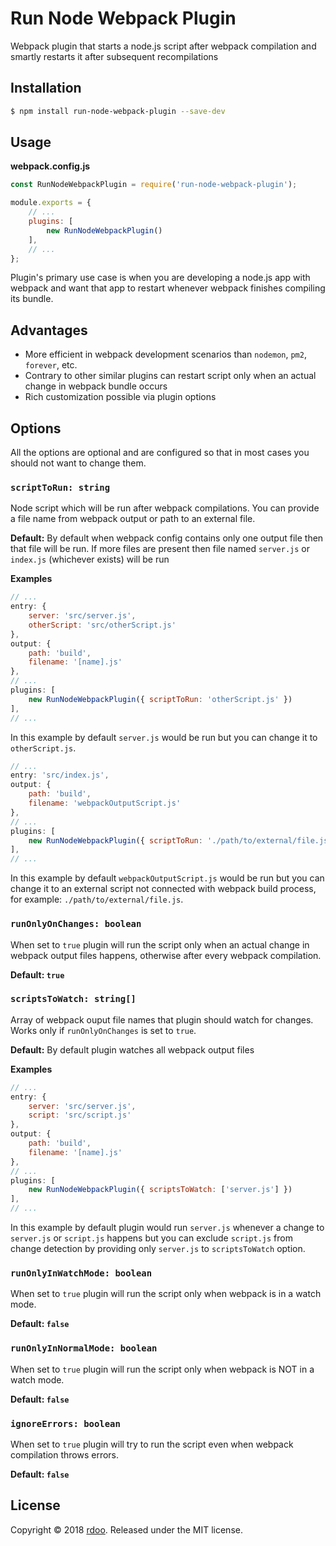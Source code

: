 # Run Node Webpack Plugin
Webpack plugin that starts a node.js script after webpack compilation and smartly restarts it after subsequent recompilations

## Installation
```sh
$ npm install run-node-webpack-plugin --save-dev
```

## Usage
**webpack.config.js**
```js
const RunNodeWebpackPlugin = require('run-node-webpack-plugin');

module.exports = {
    // ...
    plugins: [
        new RunNodeWebpackPlugin()
    ],
    // ...
};
```
Plugin's primary use case is when you are developing a node.js app with webpack and want that app to restart whenever webpack finishes compiling its bundle.

## Advantages
- More efficient in webpack development scenarios than `nodemon`, `pm2`, `forever`, etc.
- Contrary to other similar plugins can restart script only when an actual change in webpack bundle occurs
- Rich customization possible via plugin options

## Options
All the options are optional and are configured so that in most cases you should not want to change them.

### `scriptToRun: string`
Node script which will be run after webpack compilations. You can provide a file name from webpack output or path to an external file.

**Default:** By default when webpack config contains only one output file then that file will be run. If more files are present then file named `server.js` or `index.js` (whichever exists) will be run

**Examples**
```js
// ...
entry: {
    server: 'src/server.js',
    otherScript: 'src/otherScript.js'
},
output: {
    path: 'build',
    filename: '[name].js'
},
// ...
plugins: [
    new RunNodeWebpackPlugin({ scriptToRun: 'otherScript.js' })
],
// ...
```
In this example by default `server.js` would be run but you can change it to `otherScript.js`.
```js
// ...
entry: 'src/index.js',
output: {
    path: 'build',
    filename: 'webpackOutputScript.js'
},
// ...
plugins: [
    new RunNodeWebpackPlugin({ scriptToRun: './path/to/external/file.js' })
],
// ...
```
In this example by default `webpackOutputScript.js` would be run but you can change it to an external script not connected with webpack build process, for example: `./path/to/external/file.js`.

### `runOnlyOnChanges: boolean`
When set to `true` plugin will run the script only when an actual change in webpack output files happens, otherwise after every webpack compilation.

**Default: `true`**

### `scriptsToWatch: string[]`
Array of webpack ouput file names that plugin should watch for changes. Works only if `runOnlyOnChanges` is set to `true`.

**Default:** By default plugin watches all webpack output files

**Examples**
```js
// ...
entry: {
    server: 'src/server.js',
    script: 'src/script.js'
},
output: {
    path: 'build',
    filename: '[name].js'
},
// ...
plugins: [
    new RunNodeWebpackPlugin({ scriptsToWatch: ['server.js'] })
],
// ...
```
In this example by default plugin would run `server.js` whenever a change to `server.js` or `script.js` happens but you can exclude `script.js` from change detection by providing only `server.js` to `scriptsToWatch` option.

### `runOnlyInWatchMode: boolean`
When set to `true` plugin will run the script only when webpack is in a watch mode.

**Default: `false`**

### `runOnlyInNormalMode: boolean`
When set to `true` plugin will run the script only when webpack is NOT in a watch mode.

**Default: `false`**

### `ignoreErrors: boolean`
When set to `true` plugin will try to run the script even when webpack compilation throws errors.

**Default: `false`**

## License
Copyright © 2018 [rdoo](https://github.com/rdoo). Released under the MIT license.
